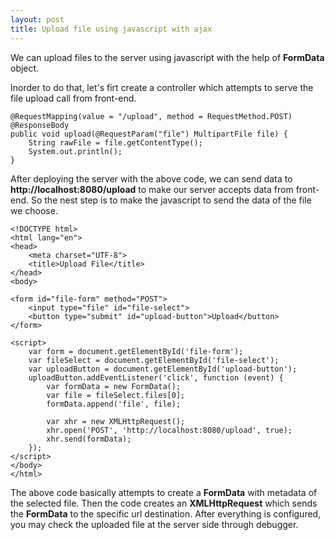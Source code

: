 ```yaml
---
layout: post
title: Upload file using javascript with ajax
---
```


We can upload files to the server using javascript with the help of **FormData** object.

Inorder to do that, let's firt create a controller which attempts to serve the file upload call from front-end.

    @RequestMapping(value = "/upload", method = RequestMethod.POST)
    @ResponseBody
    public void upload(@RequestParam("file") MultipartFile file) {
        String rawFile = file.getContentType();
        System.out.println();
    }

After deploying the server with the above code, we can send data to **http://localhost:8080/upload** to make our server accepts data from front-end.
So the nest step is to make the javascript to send the data of the file we choose.

    <!DOCTYPE html>
    <html lang="en">
    <head>
        <meta charset="UTF-8">
        <title>Upload File</title>
    </head>
    <body>
    
    <form id="file-form" method="POST">
        <input type="file" id="file-select">
        <button type="submit" id="upload-button">Upload</button>
    </form>

    <script>
        var form = document.getElementById('file-form');
        var fileSelect = document.getElementById('file-select');
        var uploadButton = document.getElementById('upload-button');
        uploadButton.addEventListener('click', function (event) {
            var formData = new FormData();
            var file = fileSelect.files[0];
            formData.append('file', file);
            
            var xhr = new XMLHttpRequest();
            xhr.open('POST', 'http://localhost:8080/upload', true);
            xhr.send(formData);
        });
    </script>
    </body>
    </html>
    
The above code basically attempts to create a **FormData** with metadata of the selected file. Then the code creates an **XMLHttpRequest** which sends the **FormData**
to the specific url destination. After everything is configured, you may check the uploaded file at the server side through debugger.
